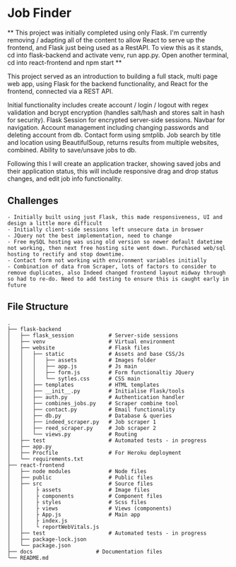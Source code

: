 # Job Finder

** This project was initially completed using only Flask. I'm currently removing / adapting all of the content to allow React to serve up the frontend, and Flask just being used as a RestAPI. To view this as it stands, cd into flask-backend and activate venv, run app.py. Open another terminal, cd into react-frontend and npm start **

This project served as an introduction to building a full stack, multi page web app, using Flask for the backend functionality, and React for the frontend, connected via a REST API.

Initial functionality includes create account / login / logout with regex validation and bcrypt encryption (handles salt/hash and stores salt in hash for security). Flask Session for encrypted server-side sessions. Navbar for navigation. Account management including changing passwords and deleting account from db. Contact form using smtplib. Job search by title and location using BeautifulSoup, returns results from multiple websites, combined. Ability to save/unsave jobs to db.

Following this I will create an application tracker, showing saved jobs and their application status, this will include responsive drag and drop status changes, and edit job info functionality.

## Challenges

    - Initially built using just Flask, this made responsiveness, UI and design a little more difficult
    - Initially client-side sessions left unsecure data in broswer
    - JQuery not the best implementation, need to change
    - Free mySQL hosting was using old version so newer default datetime not working, then next free hosting site went down. Purchased web/sql hosting to rectify and stop downtime.
    - Contact form not working with environment variables initially
    - Combination of data from Scraper, lots of factors to consider to remove duplicates, also Indeed changed frontend layout midway through so had to re-do. Need to add testing to ensure this is caught early in future

## File Structure

```
.
├── flask-backend
│   ├── flask_session           # Server-side sessions
│   ├── venv                    # Virtual environment
│   ├── website                 # Flask files
│   │   ├── static              # Assets and base CSS/Js
│   │   │   ├── assets          # Images folder
│   │   │   ├── app.js          # Js main
│   │   │   ├── form.js         # Form functionaltiy JQuery
│   │   │   └── sytles.css      # CSS main
│   │   ├── templates           # HTML templates
│   │   ├── __init__.py         # Initialise Flask/tools
│   │   ├── auth.py             # Authentication handler
│   │   ├── combines_jobs.py    # Scraper combine tool
│   │   ├── contact.py          # Email functionality
│   │   ├── db.py               # Database & queries
│   │   ├── indeed_scraper.py   # Job scraper 1
│   │   ├── reed_scraper.py     # Job scraper 2
│   │   └── views.py            # Routing
│   ├── test                    # Automated tests - in progress
│   ├── app.py
│   ├── Procfile                # For Heroku deployment
│   └── requirements.txt
├── react-frontend
│   ├── node modules            # Node files
│   ├── public                  # Public files
│   ├── src                     # Source files
│   │    ├ assets               # Image files
│   │    ├ components           # Component files
│   │    ├ styles               # Scss files
│   │    ├ views                # Views (components)
│   │    ├ App.js               # Main app
│   │    ├ index.js
│   │    └ reportWebVitals.js
│   ├── test                    # Automated tests - in progress
│   ├── package-lock.json
│   └── package.json
├── docs                    # Documentation files
└── README.md
```
